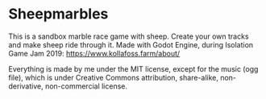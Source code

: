 Sheepmarbles
================

This is a sandbox marble race game with sheep. Create your own tracks and make sheep ride through it.
Made with Godot Engine, during Isolation Game Jam 2019: https://www.kollafoss.farm/about/

Everything is made by me under the MIT license, except for the music (ogg file), which is under Creative Commons attribution, share-alike, non-derivative, non-commercial license.
